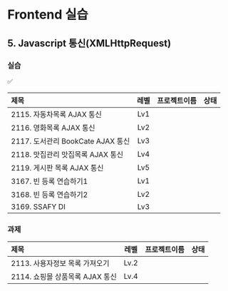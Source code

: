 # Frontend 실습 

## 5. Javascript 통신(XMLHttpRequest)

### 실습

✅

|제목|레벨|프로젝트이름|상태|
|:----------|:-----------:|:----------|:------------:|
|2115. 자동차목록 AJAX 통신|Lv1|||
|2116. 영화목록 AJAX 통신|Lv2|||
|2117. 도서관리 BookCate AJAX 통신|Lv3|||
|2118. 맛집관리 맛집목록 AJAX 통신|Lv4|||
|2119. 게시판 목록 AJAX 통신|Lv5|||
|3167. 빈 등록 연습하기1|Lv1|||
|3168. 빈 등록 연습하기2|Lv2|||
|3169. SSAFY DI |Lv3|||

### 과제

|제목|레벨|프로젝트이름|상태|
|:----------|:-----------:|:----------|:------------:|
|2113. 사용자정보 목록 가져오기|Lv.2|||
|2114. 쇼핑몰 상품목록 AJAX 통신|Lv.4|||



